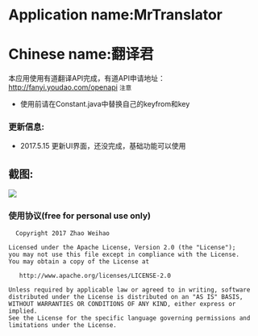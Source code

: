 ﻿# Application name:MrTranslator
# Chinese name:翻译君

本应用使用有道翻译API完成，有道API申请地址：http://fanyi.youdao.com/openapi
`注意`

-  使用前请在Constant.java中替换自己的keyfrom和key
### 更新信息:
- 2017.5.15 更新UI界面，还没完成，基础功能可以使用

## 截图:<br>
![](https://github.com/zhaoweihaoChina/MrTranslator/blob/master/screenshots/1.png)

### 使用协议(free for personal use only)


      Copyright 2017 Zhao Weihao

    Licensed under the Apache License, Version 2.0 (the "License");
    you may not use this file except in compliance with the License.
    You may obtain a copy of the License at

       http://www.apache.org/licenses/LICENSE-2.0

    Unless required by applicable law or agreed to in writing, software
    distributed under the License is distributed on an "AS IS" BASIS,
    WITHOUT WARRANTIES OR CONDITIONS OF ANY KIND, either express or implied.
    See the License for the specific language governing permissions and
    limitations under the License.
   
